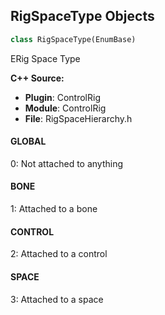 ## RigSpaceType Objects

```python
class RigSpaceType(EnumBase)
```

ERig Space Type

**C++ Source:**

- **Plugin**: ControlRig
- **Module**: ControlRig
- **File**: RigSpaceHierarchy.h

<a id="unreal.RigSpaceType.GLOBAL"></a>

#### GLOBAL

0: Not attached to anything

<a id="unreal.RigSpaceType.BONE"></a>

#### BONE

1: Attached to a bone

<a id="unreal.RigSpaceType.CONTROL"></a>

#### CONTROL

2: Attached to a control

<a id="unreal.RigSpaceType.SPACE"></a>

#### SPACE

3: Attached to a space

<a id="unreal.MovieSceneControlRigSpaceType"></a>
